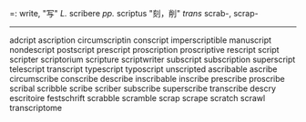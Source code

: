 =: write, "写"
*L.* scribere *pp.* scriptus "刻，削"
*trans* scrab-, scrap-

---
adcript
ascription
circumscriptin
conscript
imperscriptible
manuscript
nondescript
postscript
prescript
proscription
proscriptive
rescript
script
scripter
scriptorium
scripture
scriptwriter
subscript
subscription
superscript
telescript
transcript
typescript
typoscript
unscripted
ascribable
ascribe
circumscribe
conscribe
describe
inscribable
inscribe
prescribe
proscribe
scribal
scribble
scribe
scriber
subscribe
superscribe
transcribe
descry
escritoire
festschrift
scrabble
scramble
scrap
scrape
scratch
scrawl
transcriptome




